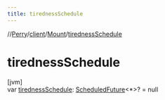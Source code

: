 ```yaml
---
title: tirednessSchedule
---
```

//[Perry](../../../index.html)/[client](../index.html)/[Mount](index.html)/[tirednessSchedule](tiredness-schedule.html)



# tirednessSchedule



[jvm]\
var [tirednessSchedule](tiredness-schedule.html): [ScheduledFuture](https://docs.oracle.com/javase/8/docs/api/java/util/concurrent/ScheduledFuture.html)&lt;*&gt;? = null




